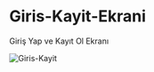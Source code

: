 # Giris-Kayit-Ekrani
Giriş Yap ve Kayıt Ol Ekranı

![Giris-Kayit](https://user-images.githubusercontent.com/98979530/161055400-c874872c-6990-4465-a623-fc47906e5b0a.gif)
